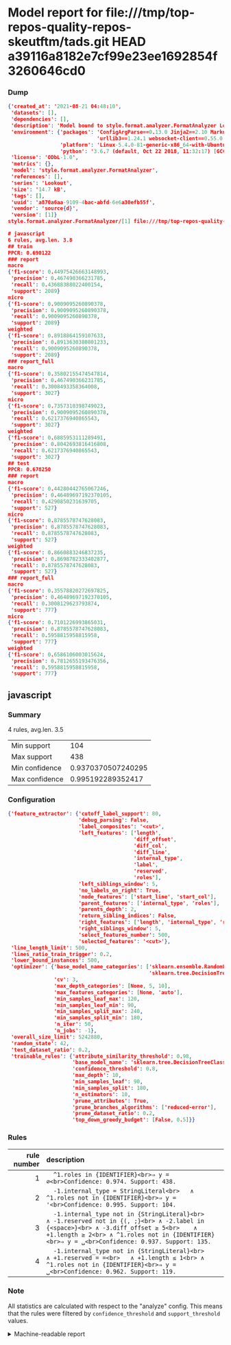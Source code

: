 # Model report for file:///tmp/top-repos-quality-repos-skeutftm/tads.git HEAD a39116a8182e7cf99e23ee1692854f3260646cd0

### Dump

```json
{'created_at': '2021-08-21 04:48:10',
 'datasets': [],
 'dependencies': [],
 'description': 'Model bound to style.format.analyzer.FormatAnalyzer Lookout analyzer.',
 'environment': {'packages': 'ConfigArgParse==0.13.0 Jinja2==2.10 MarkupSafe==1.1.1 PyStemmer==1.3.0 PyYAML==5.1 Pympler==0.5 SQLAlchemy==1.2.10 SQLAlchemy-Utils==0.33.3 asdf==2.3.2 bblfsh==2.12.7 boto==2.49.0 boto3==1.9.130 botocore==1.12.130 cachetools==2.0.1 certifi==2019.3.9 chardet==3.0.4 clint==0.5.1 docker==3.7.0 docker-pycreds==0.4.0 dulwich==0.19.11 grpcio==1.19.0 grpcio-tools==1.19.0 humanfriendly==4.16.1 humanize==0.5.1 idna==2.8 jmespath==0.9.4 jsonschema==2.6.0 lookout-sdk==0.4.1 lookout-sdk-ml==0.19.0 lookout-style==0.2.0 lz4==2.1.6 modelforge==0.12.1 numpy==1.16.2 packaging==19.0 pandas==0.22.0 pip==19.0.3 protobuf==3.7.0 psycopg2-binary==2.7.5 pygtrie==2.3 pyparsing==2.3.1 python-dateutil==2.8.0 python-igraph==0.7.1.post6 pytz==2019.1 requests==2.21.0 requirements-parser==0.2.0 scikit-learn==0.20.1 scikit-optimize==0.5.2 scipy==1.2.1 semantic-version==2.6.0 setuptools==40.8.0 six==1.12.0 smart-open==1.8.1 sourced-ml==0.8.2 spdx==2.5.0 stringcase==1.2.0 tabulate==0.8.2 tqdm==4.31.1 '
                             'urllib3==1.24.1 websocket-client==0.55.0 xxhash==1.3.0',
                 'platform': 'Linux-5.4.0-81-generic-x86_64-with-Ubuntu-18.04-bionic',
                 'python': '3.6.7 (default, Oct 22 2018, 11:32:17) [GCC 8.2.0]'},
 'license': 'ODbL-1.0',
 'metrics': {},
 'model': 'style.format.analyzer.FormatAnalyzer',
 'references': [],
 'series': 'Lookout',
 'size': '14.7 kB',
 'tags': [],
 'uuid': 'a870a6aa-9109-4bac-abfd-6e6a30efb55f',
 'vendor': 'source{d}',
 'version': [1]}
style.format.analyzer.FormatAnalyzer/[1] file:///tmp/top-repos-quality-repos-skeutftm/tads.git a39116a8182e7cf99e23ee1692854f3260646cd0

# javascript
6 rules, avg.len. 3.8
## train
PPCR: 0.690122
### report
macro
{'f1-score': 0.44975426663148993,
 'precision': 0.467490366231785,
 'recall': 0.43688388022400154,
 'support': 2089}
micro
{'f1-score': 0.9009095260890378,
 'precision': 0.9009095260890378,
 'recall': 0.9009095260890378,
 'support': 2089}
weighted
{'f1-score': 0.8918864159107633,
 'precision': 0.8913630380801233,
 'recall': 0.9009095260890378,
 'support': 2089}
### report_full
macro
{'f1-score': 0.35802155474547814,
 'precision': 0.467490366231785,
 'recall': 0.3008493358364008,
 'support': 3027}
micro
{'f1-score': 0.7357310398749023,
 'precision': 0.9009095260890378,
 'recall': 0.6217376940865543,
 'support': 3027}
weighted
{'f1-score': 0.6885953111289491,
 'precision': 0.8042693816416808,
 'recall': 0.6217376940865543,
 'support': 3027}
## test
PPCR: 0.678250
### report
macro
{'f1-score': 0.44280442765067246,
 'precision': 0.46489697192370105,
 'recall': 0.4290850231639705,
 'support': 527}
micro
{'f1-score': 0.8785578747628083,
 'precision': 0.8785578747628083,
 'recall': 0.8785578747628083,
 'support': 527}
weighted
{'f1-score': 0.8660883246837235,
 'precision': 0.8698782333402877,
 'recall': 0.8785578747628083,
 'support': 527}
### report_full
macro
{'f1-score': 0.35578820272697825,
 'precision': 0.46489697192370105,
 'recall': 0.3008129623793874,
 'support': 777}
micro
{'f1-score': 0.7101226993865031,
 'precision': 0.8785578747628083,
 'recall': 0.5958815958815958,
 'support': 777}
weighted
{'f1-score': 0.6586106003015624,
 'precision': 0.7812655193476356,
 'recall': 0.5958815958815958,
 'support': 777}
```

## javascript
### Summary
4 rules, avg.len. 3.5

| | |
|-|-|
|Min support|104|
|Max support|438|
|Min confidence|0.9370370507240295|
|Max confidence|0.995192289352417|

### Configuration

```json
{'feature_extractor': {'cutoff_label_support': 80,
                       'debug_parsing': False,
                       'label_composites': '<cut>',
                       'left_features': ['length',
                                         'diff_offset',
                                         'diff_col',
                                         'diff_line',
                                         'internal_type',
                                         'label',
                                         'reserved',
                                         'roles'],
                       'left_siblings_window': 5,
                       'no_labels_on_right': True,
                       'node_features': ['start_line', 'start_col'],
                       'parent_features': ['internal_type', 'roles'],
                       'parents_depth': 2,
                       'return_sibling_indices': False,
                       'right_features': ['length', 'internal_type', 'reserved', 'roles'],
                       'right_siblings_window': 5,
                       'select_features_number': 500,
                       'selected_features': '<cut>'},
 'line_length_limit': 500,
 'lines_ratio_train_trigger': 0.2,
 'lower_bound_instances': 500,
 'optimizer': {'base_model_name_categories': ['sklearn.ensemble.RandomForestClassifier',
                                              'sklearn.tree.DecisionTreeClassifier'],
               'cv': 3,
               'max_depth_categories': [None, 5, 10],
               'max_features_categories': [None, 'auto'],
               'min_samples_leaf_max': 120,
               'min_samples_leaf_min': 90,
               'min_samples_split_max': 240,
               'min_samples_split_min': 180,
               'n_iter': 50,
               'n_jobs': -1},
 'overall_size_limit': 5242880,
 'random_state': 42,
 'test_dataset_ratio': 0.2,
 'trainable_rules': {'attribute_similarity_threshold': 0.98,
                     'base_model_name': 'sklearn.tree.DecisionTreeClassifier',
                     'confidence_threshold': 0.8,
                     'max_depth': 10,
                     'min_samples_leaf': 90,
                     'min_samples_split': 180,
                     'n_estimators': 10,
                     'prune_attributes': True,
                     'prune_branches_algorithms': ['reduced-error'],
                     'prune_dataset_ratio': 0.2,
                     'top_down_greedy_budget': [False, 0.5]}}
```

### Rules

| rule number | description |
|----:|:-----|
| 1 | `  ^1.roles in {IDENTIFIER}<br>⇒ y = ∅<br>Confidence: 0.974. Support: 438.` |
| 2 | `  -1.internal_type = StringLiteral<br>	∧ ^1.roles not in {IDENTIFIER}<br>⇒ y = '<br>Confidence: 0.995. Support: 104.` |
| 3 | `  -1.internal_type not in {StringLiteral}<br>	∧ -1.reserved not in {(, ;}<br>	∧ -2.label in {<space>}<br>	∧ -3.diff_offset ≥ 5<br>	∧ +1.length ≥ 2<br>	∧ ^1.roles not in {IDENTIFIER}<br>⇒ y = ␣<br>Confidence: 0.937. Support: 135.` |
| 4 | `  -1.internal_type not in {StringLiteral}<br>	∧ +1.reserved = =<br>	∧ +1.length ≤ 1<br>	∧ ^1.roles not in {IDENTIFIER}<br>⇒ y = ␣<br>Confidence: 0.962. Support: 119.` |

### Note
All statistics are calculated with respect to the "analyze" config. This means that the rules were filtered by
`confidence_threshold` and `support_threshold` values.

<details>
    <summary>Machine-readable report</summary>
```json
{"javascript": {"avg_rule_len": 3.5, "max_conf": 0.995192289352417, "max_support": 438, "min_conf": 0.9370370507240295, "min_support": 104, "num_rules": 4}}
```
</details>
